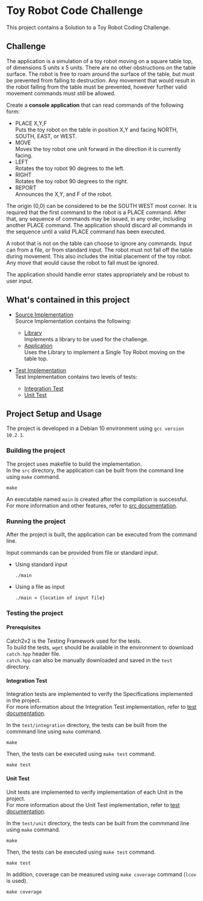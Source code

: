 # Toy Robot Code Challenge

This project contains a Solution to a Toy Robot Coding Challenge.

## Challenge

The application is a simulation of a toy robot moving on a square table top, of dimensions 5 units x 5 units. There are no other obstructions on the table surface. The robot is free to roam around the surface of the table, but must be prevented from falling to destruction. Any movement that would result in the robot falling from the table must be prevented, however further valid movement commands must still be allowed.

Create a **console application** that can read commands of the following form:  
* PLACE X,Y,F  
Puts the toy robot on the table in position X,Y and facing NORTH, SOUTH, EAST, or WEST.
* MOVE  
Moves the toy robot one unit forward in the direction it is currently facing.
* LEFT  
Rotates the toy robot 90 degrees to the left.
* RIGHT  
Rotates the toy robot 90 degrees to the right.
* REPORT  
Announces the X,Y, and F of the robot.

The origin (0,0) can be considered to be the SOUTH WEST most corner. It is required that the first command to the robot is a PLACE command. After that, any sequence of commands may be issued, in any order, including another PLACE command. The application should discard all commands in the sequence until a valid PLACE command has been executed.

A robot that is not on the table can choose to ignore any commands. Input can from a file, or from standard input. The robot must not fall off the table during movement. This also includes the initial placement of the toy robot. Any move that would cause the robot to fall must be ignored.

The application should handle error states appropriately and be robust to user input.

## What's contained in this project

* [Source Implementation](src/)  
Source Implementation contains the following:
  * [Library](src/lib/)  
  Implements a library to be used for the challenge.
  * [Application](src/apps/)  
  Uses the Library to implement a Single Toy Robot moving on the table top.

* [Test Implementation](test/)  
Test Implementation contains two levels of tests:
  * [Integration Test](test/integration/)  
  * [Unit Test](test/unit/)  

## Project Setup and Usage

The project is developed in a Debian 10 environment using `gcc version 10.2.1`.

### Building the project

The project uses makefile to build the implementation.  
In the `src` directory, the application can be built from the command line using `make` command.  
```
make
```

An executable named `main` is created after the compilation is successful.  
For more information and other features, refer to [src documentation](src/README.md).

### Running the project

After the project is built, the application can be executed from the command line.  

Input commands can be provided from file or standard input.  
* Using standard input
   ```
   ./main
   ```
* Using a file as input
   ```
   ./main < {location of input file}
   ```

### Testing the project

#### Prerequisites

Catch2v2 is the Testing Framework used for the tests.  
To build the tests, `wget` should be available in the environment to download `catch.hpp` header file.  
`catch.hpp` can also be manually downloaded and saved in the `test` directory.

#### Integration Test

Integration tests are implemented to verify the Specifications implemented in the project.  
For more information about the Integration Test implementation, refer to [test documentation](test/README.md#integration-test).

In the `test/integration` directory, the tests can be built from the commmand line using `make` command.
```
make
```

Then, the tests can be executed using `make test` command.
```
make test
```

#### Unit Test

Unit tests are implemented to verify implementation of each Unit in the project.  
For more information about the Unit Test implementation, refer to [test documentation](test/README.md#unit-test).

In the `test/unit` directory, the tests can be built from the commmand line using `make` command.
```
make
```

Then, the tests can be executed using `make test` command.
```
make test
```

In addition, coverage can be measured using `make coverage` command (`lcov` is used).
```
make coverage
```
